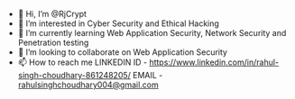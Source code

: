 - 👋 Hi, I’m @RjCrypt
- 👀 I’m interested in Cyber Security and Ethical Hacking
- 🌱 I’m currently learning Web Application Security, Network Security and Penetration testing
- 💞️ I’m looking to collaborate on Web Application Security
- 📫 How to reach me 
      LINKEDIN ID - https://www.linkedin.com/in/rahul-singh-choudhary-861248205/
      EMAIL - rahulsinghchoudhary004@gmail.com

<!---
RjCrypt/RjCrypt is a ✨ special ✨ repository because its `README.md` (this file) appears on your GitHub profile.
You can click the Preview link to take a look at your changes.
--->
